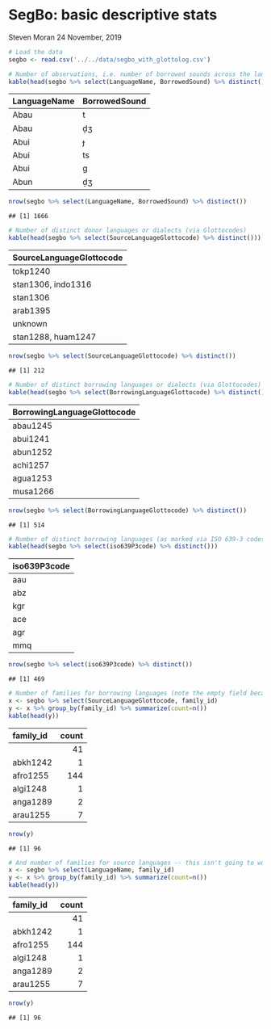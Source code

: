 SegBo: basic descriptive stats
================
Steven Moran
24 November, 2019

``` r
# Load the data
segbo <- read.csv('../../data/segbo_with_glottolog.csv')
```

``` r
# Number of observations, i.e. number of borrowed sounds across the languages in SegBo
kable(head(segbo %>% select(LanguageName, BorrowedSound) %>% distinct()))
```

| LanguageName | BorrowedSound |
|:-------------|:--------------|
| Abau         | t             |
| Abau         | d̠ʒ            |
| Abui         | ɟ             |
| Abui         | ts            |
| Abui         | ɡ             |
| Abun         | d̠ʒ            |

``` r
nrow(segbo %>% select(LanguageName, BorrowedSound) %>% distinct())
```

    ## [1] 1666

``` r
# Number of distinct donor languages or dialects (via Glottocodes)
kable(head(segbo %>% select(SourceLanguageGlottocode) %>% distinct()))
```

| SourceLanguageGlottocode |
|:-------------------------|
| tokp1240                 |
| stan1306, indo1316       |
| stan1306                 |
| arab1395                 |
| unknown                  |
| stan1288, huam1247       |

``` r
nrow(segbo %>% select(SourceLanguageGlottocode) %>% distinct())
```

    ## [1] 212

``` r
# Number of distinct borrowing languages or dialects (via Glottocodes)
kable(head(segbo %>% select(BorrowingLanguageGlottocode) %>% distinct()))
```

| BorrowingLanguageGlottocode |
|:----------------------------|
| abau1245                    |
| abui1241                    |
| abun1252                    |
| achi1257                    |
| agua1253                    |
| musa1266                    |

``` r
nrow(segbo %>% select(BorrowingLanguageGlottocode) %>% distinct())
```

    ## [1] 514

``` r
# Number of distinct borrowing languages (as marked via ISO 639-3 codes)
kable(head(segbo %>% select(iso639P3code) %>% distinct()))
```

| iso639P3code |
|:-------------|
| aau          |
| abz          |
| kgr          |
| ace          |
| agr          |
| mmq          |

``` r
nrow(segbo %>% select(iso639P3code) %>% distinct())
```

    ## [1] 469

``` r
# Number of families for borrowing languages (note the empty field because we don't know for many data points where the sound was borrowed from)
x <- segbo %>% select(SourceLanguageGlottocode, family_id)
y <- x %>% group_by(family_id) %>% summarize(count=n())
kable(head(y))
```

| family\_id |  count|
|:-----------|------:|
|            |     41|
| abkh1242   |      1|
| afro1255   |    144|
| algi1248   |      1|
| anga1289   |      2|
| arau1255   |      7|

``` r
nrow(y)
```

    ## [1] 96

``` r
# And number of families for source languages -- this isn't going to work now because the language family is tied to the BorrowingLanguage...
x <- segbo %>% select(LanguageName, family_id)
y <- x %>% group_by(family_id) %>% summarize(count=n())
kable(head(y))
```

| family\_id |  count|
|:-----------|------:|
|            |     41|
| abkh1242   |      1|
| afro1255   |    144|
| algi1248   |      1|
| anga1289   |      2|
| arau1255   |      7|

``` r
nrow(y)
```

    ## [1] 96
